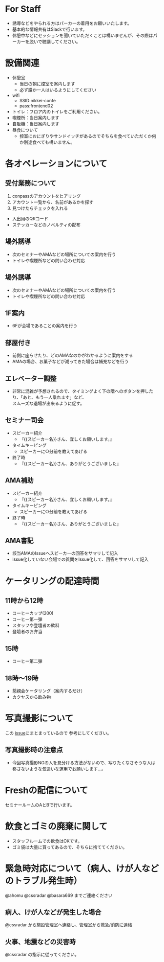# For Staff
- 誘導などをやられる方はパーカーの着用をお願いいたします。
- 基本的な情報共有はSlackで行います。
- 休憩中などにセッションを聞いていただくことは構いませんが、その際はパーカーを脱いで聴講してください。

# 設備関連
- 休憩室
	- 当日の朝に控室を案内します
	- 必ず誰か一人はいるようにしてください
- wifi
	- SSID:nikkei-confe
	- pass:frontend02
- トイレ：フロア内のトイレをご利用ください。
- 喫煙所：当日案内します
- 自販機：当日案内します
- 昼食について
  - 控室におにぎりやサンドイッチがあるのでそちらを食べていただくか何か別途食べても構いません。

# 各オペレーションについて
## 受付業務について
1. conpassのアカウントをヒアリング
2. アカウント一覧から、名前があるかを探す
3. 見つけたらチェックを入れる
- 入出用のQRコード
- ステッカーなどのノベルティの配布

## 場外誘導
- 次のセミナーやAMAなどの場所についての案内を行う
- トイレや喫煙所などの問い合わせ対応

## 場外誘導
- 次のセミナーやAMAなどの場所についての案内を行う
- トイレや喫煙所などの問い合わせ対応

## 1F案内
- 6Fが会場であることの案内を行う

## 部屋付き
- 前側に座らせたり、どのAMAなのかがわかるように案内をする
- AMAの場合、お菓子などが減ってきた場合は補充などを行う

## エレベーター調整
- 非常に混雑が予想されるので、タイミングよく下の階へのボタンを押したり、「あと、もう一人乗れます」など、  
スムーズな退場が出来るように促す。

## セミナー司会
- スピーカー紹介
	- 『{{スピーカー名}}さん、宜しくお願いします。』
- タイムキーピング
	- スピーカーに○分前を教えてあげる
- 終了時
	- 『{{スピーカー名}}さん、ありがとうございました』

## AMA補助

- スピーカー紹介
	- 『{{スピーカー名}}さん、宜しくお願いします。』
- タイムキーピング
	- スピーカーに○分前を教えてあげる
- 終了時
	- 『{{スピーカー名}}さん、ありがとうございました』

## AMA書記

- 該当AMAのIssueへスピーカーの回答をサマリして記入
- Issue化していない会場での質問をIssue化して、回答をサマリして記入


# ケータリングの配達時間
## 11時から12時
- コーヒーカップ(200)
- コーヒー第一弾
- スタッフや登壇者の飲料
- 登壇者のお弁当

## 15時
- コーヒー第二弾

## 18時〜19時
- 懇親会ケータリング（案内するだけ）
- カクヤスから飲み物

# 写真撮影について
この [issue](https://github.com/insidefrontend/issue-2/issues/33)にまとまっているので
参考にしてください。


## 写真撮影時の注意点
- 今回写真撮影NGの人を見分ける方法がないので、写りたくなさそうな人は移さないような気遣いな運用でお願いします…。

# Freshの配信について
セミナールームのAとBで行います。

# 飲食とゴミの廃棄に関して
- スタッフルームでの飲食はOKです。
- ゴミ袋は大量に買ってあるので、そちらに捨ててください。


# 緊急時対応について（病人、けが人などのトラブル発生時）
@ahomu @cssradar @basara669 までご連絡ください

## 病人、けが人などが発生した場合
@cssradar から施設管理室へ連絡し、管理室から救急/消防に連絡

## 火事、地震などの災害時
@cssradar の指示に従ってください。
